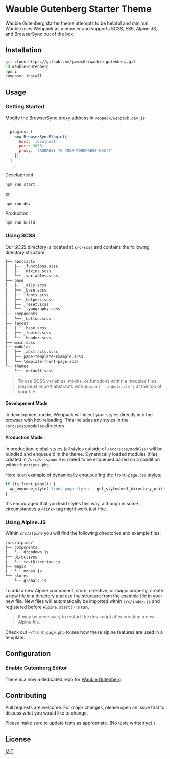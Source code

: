 # Wauble Gutenberg Starter Theme

Wauble Gutenberg starter theme attempts to be helpful and minimal. Wauble uses Webpack as a bundler and supports SCSS, ES6, Alpine.JS, and BrowserSync out of the box.

## Installation

```bash
git clone https://github.com/james0r/wauble-gutenberg.git
cd wauble-gutenberg
npm i
composer install
```

## Usage

### Getting Started

Modify the BrowserSync proxy address in `webpack/webpack.dev.js`

```javascript
  ...
  plugins: [
    new BrowserSyncPlugin({
      host: 'localhost',
      port: 3000,
      proxy: '[ADDRESS TO YOUR WORDPRESS HOST]'
    })
  ]
  ...
```

Development:
```bash
npm run start
```
or
```bash
npm run dev
```

Production:
```bash
npm run build
```

### Using SCSS

Our SCSS directory is located at `src/scss` and contains the following directory structure:

```bash
├── abstracts
│   ├── _functions.scss
│   ├── _mixins.scss
│   └── _variables.scss
├── base
│   ├── _a11y.scss
│   ├── _base.scss
│   ├── _fonts.scss
│   ├── _helpers.scss
│   ├── _reset.scss
│   └── _typography.scss
├── components
│   └── _button.scss
├── layout
│   ├── _base.scss
│   ├── _footer.scss
│   └── _header.scss
├── main.scss
├── modules
│   ├── _abstracts.scss
│   ├── page-template-example.scss
│   └── template-front-page.scss
└── themes
    └── _default.scss
```

> To use SCSS variables, mixins, or functions within a modules files, you must import abstracts with `@import './abstracts';` at the top of your file.

#### Development Mode

In development mode, Webpack will inject your styles directly into the browser with hot-reloading. This includes any styles in the `/src/scss/modules` directory.

#### Production Mode

In production, global styles (all styles outside of `/src/scss/modules`) will be bundled and enqueue'd in the theme. Dynamically loaded modules (files created in `/src/scss/modules`) need to be enqueued based on a condition within `functions.php`. 

Here is an example of dynamically enqueue'ing the `front-page.css` styles:

```php
if (is_front_page()) {
  wp_enqueue_style('front-page-styles', get_stylesheet_directory_uri() . '/dist/front-page.css');
} 
```

It's encouraged that you load styles this way, although in some circumstances a `<link>` tag might work just fine.

### Using Alpine.JS

Within `src/alpine` you will find the following directories and example files:

```bash
/src/alpine/
├── components
│   └── dropdown.js
├── directives
│   └── testDirective.js
├── magic
│   └── money.js
└── stores
    └── globals.js
```

To add a new Alpine component, store, directive, or magic property, create a new file in a directory and use the structure from the example file in your new file. New files will automatically be imported within `src/index.js` and registered before `Alpine.start()` is run.

> It may be necessary to restart the dev script after creating a new Alpine file.

Check out `~/front-page.php` to see how these alpine features are used in a template.

## Configuration

### Enable Gutenberg Editor

There is a now a dedicated repo for [Wauble Gutenberg](https://github.com/james0r/wauble-gutenberg).

## Contributing
Pull requests are welcome. For major changes, please open an issue first to discuss what you would like to change.

Please make sure to update tests as appropriate. (No tests written yet.)

## License
[MIT](https://choosealicense.com/licenses/mit/)
